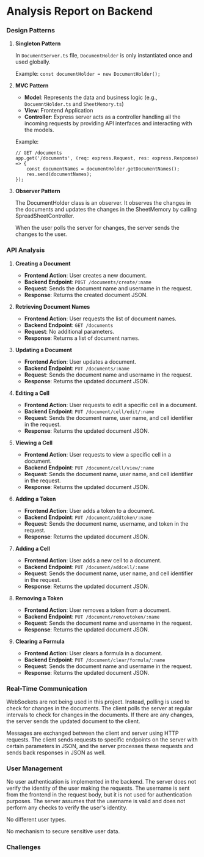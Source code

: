 # Analysis Report on Backend

### Design Patterns

1. **Singleton Pattern**

   In `DocumentServer.ts` file, `DocumentHolder` is only instantiated once and used globally.

   Example: `const documentHolder = new DocumentHolder();`

2. **MVC Pattern**

   - **Model**: Represents the data and business logic (e.g., `DocuemntHolder.ts` and `SheetMemory.ts`)
   - **View**: Frontend Application
   - **Controller**: Express server acts as a controller handling all the incoming requests by providing API interfaces and interacting with the models.

   Example: 

   ```
   // GET /documents
   app.get('/documents', (req: express.Request, res: express.Response) => {
       const documentNames = documentHolder.getDocumentNames();
       res.send(documentNames);
   });
   ```

3. **Observer Pattern**

   The DocumentHolder class is an observer. It observes the changes in the documents and updates the changes in the SheetMemory by calling SpreadSheetController.
   
   When the user polls the server for changes, the server sends the changes to the user.
   



### API Analysis

1. **Creating a Document**
   - **Frontend Action**: User creates a new document.
   - **Backend Endpoint**: `POST /documents/create/:name`
   - **Request**: Sends the document name and username in the request.
   - **Response**: Returns the created document JSON.

2. **Retrieving Document Names**
   - **Frontend Action**: User requests the list of document names.
   - **Backend Endpoint**: `GET /documents`
   - **Request**: No additional parameters.
   - **Response**: Returns a list of document names.

3. **Updating a Document**
   - **Frontend Action**: User updates a document.
   - **Backend Endpoint**: `PUT /documents/:name`
   - **Request**: Sends the document name and username in the request.
   - **Response**: Returns the updated document JSON.

4. **Editing a Cell**
   - **Frontend Action**: User requests to edit a specific cell in a document.
   - **Backend Endpoint**: `PUT /document/cell/edit/:name`
   - **Request**: Sends the document name, user name, and cell identifier in the request.
   - **Response**: Returns the updated document JSON.

5. **Viewing a Cell**
   - **Frontend Action**: User requests to view a specific cell in a document.
   - **Backend Endpoint**: `PUT /document/cell/view/:name`
   - **Request**: Sends the document name, user name, and cell identifier in the request.
   - **Response**: Returns the updated document JSON.

6. **Adding a Token**
   - **Frontend Action**: User adds a token to a document.
   - **Backend Endpoint**: `PUT /document/addtoken/:name`
   - **Request**: Sends the document name, username, and token in the request.
   - **Response**: Returns the updated document JSON.

7. **Adding a Cell**
   - **Frontend Action**: User adds a new cell to a document.
   - **Backend Endpoint**: `PUT /document/addcell/:name`
   - **Request**: Sends the document name, user name, and cell identifier in the request.
   - **Response**: Returns the updated document JSON.

8. **Removing a Token**
   - **Frontend Action**: User removes a token from a document.
   - **Backend Endpoint**: `PUT /document/removetoken/:name`
   - **Request**: Sends the document name and username in the request.
   - **Response**: Returns the updated document JSON.

9. **Clearing a Formula**
   - **Frontend Action**: User clears a formula in a document.
   - **Backend Endpoint**: `PUT /document/clear/formula/:name`
   - **Request**: Sends the document name and username in the request.
   - **Response**: Returns the updated document JSON.

### Real-Time Communication

WebSockets are not being used in this project. Instead, polling is used to check for changes in the documents. The client polls the server at regular intervals to check for changes in the documents. If there are any changes, the server sends the updated document to the client.

Messages are exchanged between the client and server using HTTP requests. The client sends requests to specific endpoints on the server with certain parameters in JSON, and the server processes these requests and sends back responses in JSON as well.

### User Management

No user authentication is implemented in the backend. The server does not verify the identity of the user making the requests. The username is sent from the frontend in the request body, but it is not used for authentication purposes. The server assumes that the username is valid and does not perform any checks to verify the user's identity.

No different user types. 

No mechanism to secure sensitive user data. 
 

### Challenges